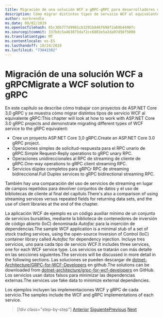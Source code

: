 ```yaml
---
title: Migración de una solución WCF a gRPC-gRPC para desarrolladores de WCF
description: Cómo migrar distintos tipos de servicio WCF al equivalente en gRPC.
author: markrendle
ms.date: 09/02/2019
ms.openlocfilehash: 65c30b777d9981cb3291b846f698f2a69b4498fc
ms.sourcegitcommit: 337bdc5a463875daf2cc6883e5a2da97d56f5000
ms.translationtype: MT
ms.contentlocale: es-ES
ms.lasthandoff: 10/24/2019
ms.locfileid: "73841502"
---
```

# <a name="migrate-a-wcf-solution-to-grpc"></a><span data-ttu-id="1063a-103">Migración de una solución WCF a gRPC</span><span class="sxs-lookup"><span data-stu-id="1063a-103">Migrate a WCF solution to gRPC</span></span>

<span data-ttu-id="1063a-104">En este capítulo se describe cómo trabajar con proyectos de ASP.NET Core 3,0 gRPC y se muestra cómo migrar distintos tipos de servicio WCF al equivalente gRPC:</span><span class="sxs-lookup"><span data-stu-id="1063a-104">This chapter will look at how to work with ASP.NET Core 3.0 gRPC projects and demonstrate migrating different types of WCF service to the gRPC equivalent:</span></span>

- <span data-ttu-id="1063a-105">Cree un proyecto ASP.NET Core 3,0 gRPC.</span><span class="sxs-lookup"><span data-stu-id="1063a-105">Create an ASP.NET Core 3.0 gRPC project.</span></span>
- <span data-ttu-id="1063a-106">Operaciones simples de solicitud-respuesta para el RPC unario de gRPC.</span><span class="sxs-lookup"><span data-stu-id="1063a-106">Simple Request-Reply operations to gRPC unary RPC.</span></span>
- <span data-ttu-id="1063a-107">Operaciones unidireccionales al RPC de streaming de cliente de gRPC.</span><span class="sxs-lookup"><span data-stu-id="1063a-107">One-way operations to gRPC client streaming RPC.</span></span>
- <span data-ttu-id="1063a-108">Servicios dúplex completos para gRPCr RPC de streaming bidireccional.</span><span class="sxs-lookup"><span data-stu-id="1063a-108">Full Duplex services to gRPC bidirectional streaming RPC.</span></span>

<span data-ttu-id="1063a-109">También hay una comparación del uso de servicios de streaming en lugar de campos repetidos para devolver conjuntos de datos y el uso de bibliotecas de cliente al final del capítulo.</span><span class="sxs-lookup"><span data-stu-id="1063a-109">There's also a comparison of using streaming services versus repeated fields for returning data sets, and the use of client libraries at the end of the chapter.</span></span>

<span data-ttu-id="1063a-110">La aplicación WCF de ejemplo es un código auxiliar mínimo de un conjunto de servicios bursátiles, mediante la biblioteca de contenedores de inversión de código abierto (IoC) denominada *Autofac* para la inserción de dependencias.</span><span class="sxs-lookup"><span data-stu-id="1063a-110">The sample WCF application is a minimal stub of a set of stock trading services, using the open-source Inversion of Control (IoC) container library called *Autofac* for dependency injection.</span></span> <span data-ttu-id="1063a-111">Incluye tres servicios, uno para cada tipo de servicio WCF.</span><span class="sxs-lookup"><span data-stu-id="1063a-111">It includes three services, one for each WCF service type.</span></span> <span data-ttu-id="1063a-112">Los servicios se tratarán con más detalle en las secciones siguientes.</span><span class="sxs-lookup"><span data-stu-id="1063a-112">The services will be discussed in more detail in the following sections.</span></span> <span data-ttu-id="1063a-113">Las soluciones se pueden descargar de [dotnet-Architecture/GRPC-for-WCF-Developers](https://github.com/dotnet-architecture/grpc-for-wcf-developers) en github.</span><span class="sxs-lookup"><span data-stu-id="1063a-113">The solutions can be downloaded from [dotnet-architecture/grpc-for-wcf-developers](https://github.com/dotnet-architecture/grpc-for-wcf-developers) on GitHub.</span></span> <span data-ttu-id="1063a-114">Los servicios usan datos falsos para minimizar las dependencias externas.</span><span class="sxs-lookup"><span data-stu-id="1063a-114">The services use fake data to minimize external dependencies.</span></span>

<span data-ttu-id="1063a-115">Los ejemplos incluyen las implementaciones WCF y gRPC de cada servicio.</span><span class="sxs-lookup"><span data-stu-id="1063a-115">The samples include the WCF and gRPC implementations of each service.</span></span>

>[!div class="step-by-step"]
><span data-ttu-id="1063a-116">[Anterior](ws-protocols.md)
>[Siguiente](create-project.md)</span><span class="sxs-lookup"><span data-stu-id="1063a-116">[Previous](ws-protocols.md)
[Next](create-project.md)</span></span>

